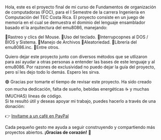 Hola, este es el proyecto final de mi curso de Fundamentos de organización de computadoras (FOC), para el I Semestre de la carrera Ingeniería en Computación del TEC Costa Rica. 
El proyecto consiste en un juego de memoria en el cual se demuestra el dominio del lenguaje ensamblador basado el la arquitectura del emu8086, manejando:
  
  🔸Rastreo y clics del Mouse.
  🔸Uso del teclado. 
  🔸Interrupcopnes al DOS / BIOS y Sistema. 
  🔸Manejo de Archivos
  🔸Aleatoriedad.
  🔸Librería del emu8086.inc.
  🔸Entre otros.

Quiero dejar este proyecto junto con diversos métodos que se utlizaron para así ayudar a otras personas a entender las bases de este lenguaje y al emu8086. Por razones de exclusividad no puedo dejar la guía del proyecto, pero sí les dejo todo lo demás. Espero les sirva.


🟢 Gracias por tomarte el tiempo de revisar este proyecto. Ha sido creado con mucha dedicación, falta de sueño, bebidas energéticas ☕ y muchas (MUCHAS) líneas de código.  
Si te resultó útil y deseas apoyar mi trabajo, puedes hacerlo a través de una donación:

  👉 [Invítame a un café en PayPal](https://www.paypal.me/SoulP2920)

Cada pequeño gesto me ayuda a seguir construyendo y compartiendo más proyectos abiertos.
**¡Gracias de corazón!** 🙌 
